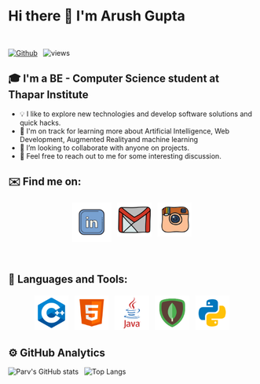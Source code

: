 # Hi there 👋 I'm Arush Gupta 
<br />

[![Github](https://img.shields.io/github/followers/Aru082000?label=Follow&style=social)](https://github.com/Aru082000) &nbsp; ![views](https://komarev.com/ghpvc/?username=Aru082000)

## 🎓 I'm a BE - Computer Science student at Thapar Institute

* 💡  I like to explore new technologies and develop software solutions and quick hacks.
* 🌱  I'm on track for learning more about Artificial Intelligence, Web Development, Augmented Realityand machine learning
* 👯 I’m looking to collaborate with anyone on projects.
* 💬  Feel free to reach out to me for some interesting discussion.

## ✉️ Find me on:

<p align="center">
 <a href="#"><img src="lld2.png" alt="LinkedIn" height="80" style="vertical-align:top; margin:4px"></a>
 <a href="mailto:samgupta417@gmail.com"> <img src="gmail.png" alt="" height="70" style="vertical-align:top; margin:4px"></a>
 <a href="https://instagram.com/arush_guptaaa08"> <img src="insta.png" alt="Python" height="70" style="vertical-align:top; margin:4px"></a>
</p>

<br />

## 🧰 Languages and Tools:
<p align="center">
<img src="cpp.png" alt="CPP" height="70" style="vertical-align:top; margin:4px">

<img src="html.png" alt="HTML" height="70" style="vertical-align:top; margin:4px">
<img src="java-logo-1.png" alt="JAVA" height="70" style="vertical-align:top; margin:4px">

<img src="mongo.png" alt="Mongodb" height="70" style="vertical-align:top; margin:4px">

<img src="py.png" alt="PYTHON" height="70" style="vertical-align:top; margin:4px">

<br />

## ⚙️  GitHub Analytics

![Parv's GitHub stats](https://github-readme-stats.vercel.app/api?username=Aru082000&theme=dark&show_icons=true) &nbsp; ![Top Langs](https://github-readme-stats.vercel.app/api/top-langs/?username=Aru082000&theme=dark)

